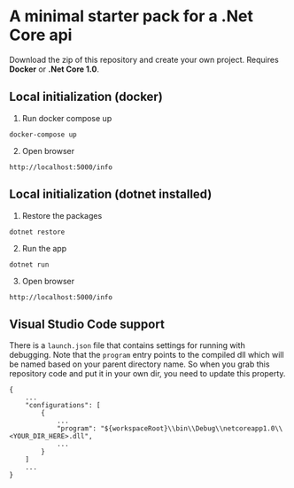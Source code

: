 # A minimal starter pack for a .Net Core api

Download the zip of this repository and create your own
project. Requires **Docker** or **.Net Core 1.0**.

## Local initialization (docker)

1. Run docker compose up

```
docker-compose up
```

2. Open browser

```
http://localhost:5000/info
```


## Local initialization (dotnet installed)

1. Restore the packages

```
dotnet restore
```

2. Run the app

```
dotnet run
```

3. Open browser

```
http://localhost:5000/info
```

## Visual Studio Code support

There is a `launch.json` file that contains settings for running with debugging. Note that
the `program` entry points to the compiled dll which will be named based on your parent directory
name. So when you grab this repository code and put it in your own dir, you need to update
this property.

```
{
    ...
    "configurations": [
        {
            ...
            "program": "${workspaceRoot}\\bin\\Debug\\netcoreapp1.0\\<YOUR_DIR_HERE>.dll",
            ...
        }
    ]
    ...
}
```